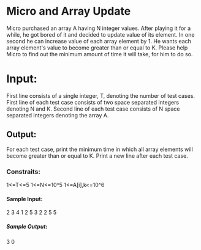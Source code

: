 # Micro and Array Update

   Micro purchased an array A having N integer values. After playing it for a while, he got
bored of it and decided to update value of its element. In one second he can increase
value of each array element by 1. He wants each array element's value to become greater
than or equal to K. Please help Micro to find out the minimum amount of time it will take,
for him to do so.

<h1>Input:</h1>
First line consists of a single integer, T, denoting the number of test cases.
First line of each test case consists of two space separated integers denoting N and K.
Second line of each test case consists of N space separated integers denoting the array
A.

<h2>Output:</h2>
For each test case, print the minimum time in which all array elements will become
greater than or equal to K. Print a new line after each test case.

<h3>Constraits:</h3>
1<=T<=5
1<=N<=10^5
1<=A[i],k<=10^6

<h4>Sample Input:</h4>
2
3 4
1 2 5
3 2
2 5 5

<h5>Sample Output:</h5>
3
0

